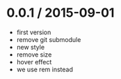 0.0.1 / 2015-09-01
==================

 * first version
 * remove git submodule
 * new style
 * remove size
 * hover effect
 * we use rem instead
